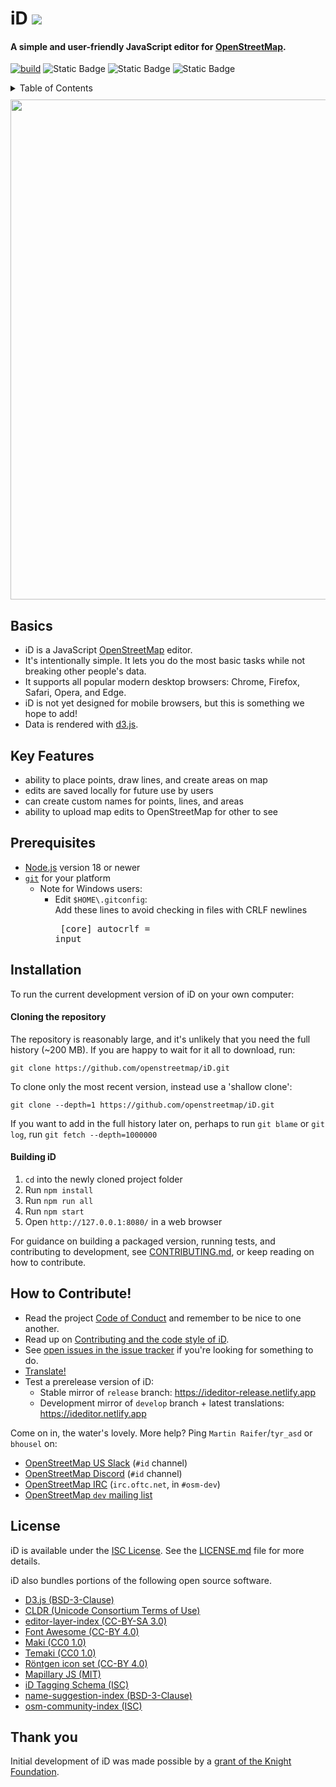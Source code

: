 # iD <img src="img/logo.png"/>

#### A simple and user-friendly JavaScript editor for [OpenStreetMap](https://www.openstreetmap.org/).

[![build](https://github.com/openstreetmap/iD/workflows/build/badge.svg)](https://github.com/openstreetmap/iD/actions?query=workflow%3A%22build%22)
![Static Badge](https://img.shields.io/badge/latest_version-2.27.3-blue)
![Static Badge](https://img.shields.io/badge/latest_release-Nov_8,_2023-blue)
![Static Badge](https://img.shields.io/badge/last_modified-last_month-green)

<details style="margin-bottom: 10px">
  <summary>Table of Contents</summary>
  <ol>
    <li><a href="#basics">Basics</a></li>
    <li><a href="#key-features">Key Features</a></li>
    <li><a href="#prerequisites">Prerequisites</a></li>
    <li>
      <a href="#installation">Installation</a>
      <ul>
        <li><a href="#cloning-the-repository">Cloning the Repository</a></li>
      </ul>
      <ul>
        <li><a href="#Building-iD">Building ID</a></li>
      </ul>
    </li>
    <li><a href="#how-to-contribute">How to Contribute</a></li>
    <li><a href="#license">License</a></li>
    <li><a href="#thank-you">Thank You</a></li>
  </ol>
</details>

<img src="img/demo.png" width="800"/>

## Basics

- iD is a JavaScript [OpenStreetMap](https://www.openstreetmap.org/) editor.
- It's intentionally simple. It lets you do the most basic tasks while not breaking other people's data.
- It supports all popular modern desktop browsers: Chrome, Firefox, Safari, Opera, and Edge.
- iD is not yet designed for mobile browsers, but this is something we hope to add!
- Data is rendered with [d3.js](https://d3js.org/).

## Key Features

- ability to place points, draw lines, and create areas on map
- edits are saved locally for future use by users
- can create custom names for points, lines, and areas
- ability to upload map edits to OpenStreetMap for other to see

## Prerequisites

- [Node.js](https://nodejs.org/) version 18 or newer
- [`git`](https://www.atlassian.com/git/tutorials/install-git/) for your platform
  - Note for Windows users:
    - Edit `$HOME\.gitconfig`:<br/>
      Add these lines to avoid checking in files with CRLF newlines<br><pre>
      [core]
      autocrlf = input</pre>

## Installation

To run the current development version of iD on your own computer:

#### Cloning the repository

The repository is reasonably large, and it's unlikely that you need the full history (~200 MB). If you are happy to wait for it all to download, run:

```
git clone https://github.com/openstreetmap/iD.git
```

To clone only the most recent version, instead use a 'shallow clone':

```
git clone --depth=1 https://github.com/openstreetmap/iD.git
```

If you want to add in the full history later on, perhaps to run `git blame` or `git log`, run `git fetch --depth=1000000`

#### Building iD

1. `cd` into the newly cloned project folder
2. Run `npm install`
3. Run `npm run all`
4. Run `npm start`
5. Open `http://127.0.0.1:8080/` in a web browser

For guidance on building a packaged version, running tests, and contributing to
development, see [CONTRIBUTING.md](CONTRIBUTING.md), or keep reading on how to contribute.

## How to Contribute!

- Read the project [Code of Conduct](CODE_OF_CONDUCT.md) and remember to be nice to one another.
- Read up on [Contributing and the code style of iD](CONTRIBUTING.md).
- See [open issues in the issue tracker](https://github.com/openstreetmap/iD/issues?state=open)
  if you're looking for something to do.
- [Translate!](https://github.com/openstreetmap/iD/blob/develop/CONTRIBUTING.md#translating)
- Test a prerelease version of iD:
  - Stable mirror of `release` branch: https://ideditor-release.netlify.app
  - Development mirror of `develop` branch + latest translations: https://ideditor.netlify.app

Come on in, the water's lovely. More help? Ping `Martin Raifer`/`tyr_asd` or `bhousel` on:

- [OpenStreetMap US Slack](https://slack.openstreetmap.us/) (`#id` channel)
- [OpenStreetMap Discord](https://discord.gg/openstreetmap) (`#id` channel)
- [OpenStreetMap IRC](https://wiki.openstreetmap.org/wiki/IRC) (`irc.oftc.net`, in `#osm-dev`)
- [OpenStreetMap `dev` mailing list](https://wiki.openstreetmap.org/wiki/Mailing_lists)

## License

iD is available under the [ISC License](https://opensource.org/licenses/ISC).
See the [LICENSE.md](LICENSE.md) file for more details.

iD also bundles portions of the following open source software.

- [D3.js (BSD-3-Clause)](https://github.com/d3/d3)
- [CLDR (Unicode Consortium Terms of Use)](https://github.com/unicode-cldr/cldr-json)
- [editor-layer-index (CC-BY-SA 3.0)](https://github.com/osmlab/editor-layer-index)
- [Font Awesome (CC-BY 4.0)](https://fontawesome.com/license)
- [Maki (CC0 1.0)](https://github.com/mapbox/maki)
- [Temaki (CC0 1.0)](https://github.com/ideditor/temaki)
- [Röntgen icon set (CC-BY 4.0)](https://github.com/enzet/map-machine#r%C3%B6ntgen-icon-set)
- [Mapillary JS (MIT)](https://github.com/mapillary/mapillary-js)
- [iD Tagging Schema (ISC)](https://github.com/openstreetmap/id-tagging-schema)
- [name-suggestion-index (BSD-3-Clause)](https://github.com/osmlab/name-suggestion-index)
- [osm-community-index (ISC)](https://github.com/osmlab/osm-community-index)

## Thank you

Initial development of iD was made possible by a [grant of the Knight Foundation](https://www.mapbox.com/blog/knight-invests-openstreetmap/).
